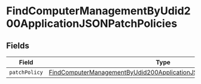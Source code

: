 # FindComputerManagementByUdid200ApplicationJSONPatchPolicies


## Fields

| Field                                                                                                                                                                       | Type                                                                                                                                                                        | Required                                                                                                                                                                    | Description                                                                                                                                                                 |
| --------------------------------------------------------------------------------------------------------------------------------------------------------------------------- | --------------------------------------------------------------------------------------------------------------------------------------------------------------------------- | --------------------------------------------------------------------------------------------------------------------------------------------------------------------------- | --------------------------------------------------------------------------------------------------------------------------------------------------------------------------- |
| `patchPolicy`                                                                                                                                                               | [FindComputerManagementByUdid200ApplicationJSONPatchPoliciesPatchPolicy](../../models/operations/findcomputermanagementbyudid200applicationjsonpatchpoliciespatchpolicy.md) | :heavy_minus_sign:                                                                                                                                                          | N/A                                                                                                                                                                         |